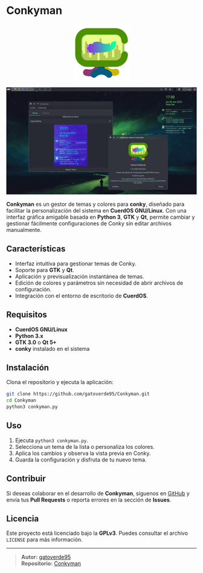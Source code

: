 # Conkyman

<p align="center">
  <img src="icons/conkyman.svg" alt="Conkyman Logo" width="150"/>
</p>

<p align="center">
  <img src="assets/capture1.png" alt="Captura 1" width="900"/>
</p>

**Conkyman** es un gestor de temas y colores para **conky**, diseñado para facilitar la personalización del sistema en **CuerdOS GNU/Linux**. Con una interfaz gráfica amigable basada en **Python 3**, **GTK** y **Qt**, permite cambiar y gestionar fácilmente configuraciones de Conky sin editar archivos manualmente.

## Características

- Interfaz intuitiva para gestionar temas de Conky.
- Soporte para **GTK** y **Qt**.
- Aplicación y previsualización instantánea de temas.
- Edición de colores y parámetros sin necesidad de abrir archivos de configuración.
- Integración con el entorno de escritorio de **CuerdOS**.

## Requisitos

- **CuerdOS GNU/Linux**
- **Python 3.x**
- **GTK 3.0** o **Qt 5+**
- **conky** instalado en el sistema

## Instalación

Clona el repositorio y ejecuta la aplicación:

```bash
git clone https://github.com/gatoverde95/Conkyman.git
cd Conkyman
python3 conkyman.py
```

## Uso

1. Ejecuta `python3 conkyman.py`.
2. Selecciona un tema de la lista o personaliza los colores.
3. Aplica los cambios y observa la vista previa en Conky.
4. Guarda la configuración y disfruta de tu nuevo tema.

## Contribuir

Si deseas colaborar en el desarrollo de **Conkyman**, síguenos en [GitHub](https://github.com/gatoverde95/Conkyman) y envía tus **Pull Requests** o reporta errores en la sección de **Issues**.

## Licencia

Este proyecto está licenciado bajo la **GPLv3**. Puedes consultar el archivo `LICENSE` para más información.

---

> **Autor:** [gatoverde95](https://github.com/gatoverde95)  
> **Repositorio:** [Conkyman](https://github.com/gatoverde95/Conkyman)
